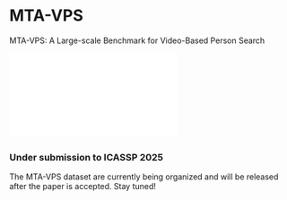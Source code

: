 # MTA-VPS
MTA-VPS: A Large-scale Benchmark for Video-Based Person Search

![MTA-VPS Logo](figs/View.pdf "MTA-VPS")

### Under submission to ICASSP 2025
The MTA-VPS dataset are currently being organized and will be released after the paper is accepted. Stay tuned!
